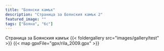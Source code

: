 ```yaml
---
title: "Боянски камък"
description: "Страница за Боянския камък 2"
featured_image: ""
tags: ["Бояна", "6c"]
---
```

Страница за Боянския камък
{{< foldergallery src="images/gallery/test" >}}
{{< map gpxFile="gpx/rila_2009.gpx" >}}